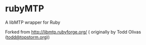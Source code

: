 rubyMTP
=======

A libMTP wrapper for Ruby

Forked from http://libmtp.rubyforge.org/ ( originally by Todd Olivas (todd@topstorm.org))
